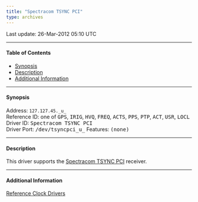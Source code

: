 ```yaml
---
title: "Spectracom TSYNC PCI"
type: archives
---
```


Last update: 26-Mar-2012 05:10 UTC

* * *

#### Table of Contents

*   [Synopsis](/archives/drivers/driver45/#synopsis)
*   [Description](/archives/drivers/driver45/#description)
*   [Additional Information](/archives/drivers/driver45/#additional-information)

* * *

#### Synopsis

Address: `127.127.45._u_`  
Reference ID: one of <tt>GPS</tt>, <tt>IRIG</tt>, <tt>HVQ</tt>, <tt>FREQ</tt>, <tt>ACTS</tt>, <tt>PPS</tt>, <tt>PTP</tt>, <tt>ACT</tt>, <tt>USR</tt>, <tt>LOCL</tt>  
Driver ID: <tt>Spectracom TSYNC PCI</tt>  
Driver Port: <tt>/dev/tsyncpci_u_</tt> Features: <tt>(none)</tt>

* * *

#### Description

This driver supports the [Spectracom TSYNC PCI](https://www.orolia.com/support/timing/tsync/pcie) receiver.

* * *

#### Additional Information

[Reference Clock Drivers](/archives/4.2.8-series/refclock)